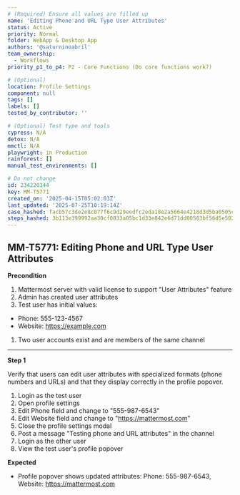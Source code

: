 ```yaml
---
# (Required) Ensure all values are filled up
name: 'Editing Phone and URL Type User Attributes'
status: Active
priority: Normal
folder: WebApp & Desktop App
authors: '@saturninoabril'
team_ownership:
  - Workflows
priority_p1_to_p4: P2 - Core Functions (Do core functions work?)

# (Optional)
location: Profile Settings
component: null
tags: []
labels: []
tested_by_contributor: ''

# (Optional) Test type and tools
cypress: N/A
detox: N/A
mmctl: N/A
playwright: in Production
rainforest: []
manual_test_environments: []

# Do not change
id: 234220344
key: MM-T5771
created_on: '2025-04-15T05:02:03Z'
last_updated: '2025-07-25T10:19:14Z'
case_hashed: facb57c3de2e8c077f6c9d29eedfc2eda18e2a5664e4218d3d5ba0505c016cd9f04ab76ec8651f1a19978925aec2f9ae
steps_hashed: 3b113e399992aa30cf0833a05bc1d33e842e6d71dd00583bf56d5e502344b1e7077146512dd3b0c0cc61b90d4502fee0
---
```


<!-- (Auto-generated) Based on frontmatter's "key" and "name" -->

## MM-T5771: Editing Phone and URL Type User Attributes

**Precondition**

1. Mattermost server with valid license to support "User Attributes" feature
2. Admin has created user attributes
3. Test user has initial values:

- Phone: 555-123-4567
- Website: <https://example.com>

1. Two user accounts exist and are members of the same channel

---

**Step 1**

Verify that users can edit user attributes with specialized formats (phone numbers and URLs) and that they display correctly in the profile popover.

1. Login as the test user
2. Open profile settings
3. Edit Phone field and change to "555-987-6543"
4. Edit Website field and change to "<https://mattermost.com>"
5. Close the profile settings modal
6. Post a message "Testing phone and URL attributes" in the channel
7. Login as the other user
8. View the test user's profile popover

**Expected**

- Profile popover shows updated attributes: Phone: 555-987-6543, Website: <https://mattermost.com>
